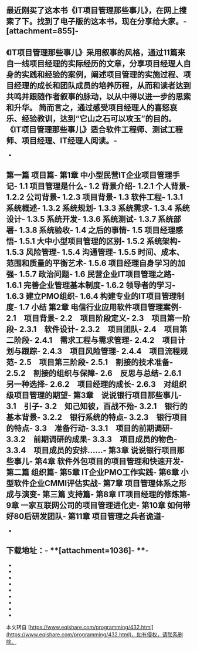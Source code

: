 最近刚买了这本书《IT项目管理那些事儿》，在网上搜索了下。找到了电子版的这本书，现在分享给大家。-
\[attachment=855\]-
-
《IT项目管理那些事儿》采用叙事的风格，通过11篇来自一线项目经理的实际经历的文章，分享项目经理人自身的实践和经验的案例，阐述项目管理的实施过程、项目经理的成长和团队成员的培养历程，从而和读者达到共鸣并跟随作者叙事的脉动，以从中得以进一步的思索和升华。 简而言之，通过感受项目经理人的喜怒哀乐、经验教训，达到“它山之石可以攻玉”的目的。 《IT项目管理那些事儿》适合软件工程师、测试工程师、项目经理、IT经理人阅读。-
-
-
第一篇 项目篇-
第1章 中小型民营IT企业项目管理手记-
1.1 项目管理是什么-
1.2 背景介绍-
1.2.1 个人背景-
1.2.2 公司背景-
1.2.3 项目背景-
1.3 软件工程-
1.3.1 系统概述-
1.3.2 系统规划-
1.3.3 系统需求-
1.3.4 系统设计-
1.3.5 系统开发-
1.3.6 系统测试-
1.3.7 系统部署-
1.3.8 系统验收-
1.4 之后的事情-
1.5 项目经理感悟-
1.5.1 大中小型项目管理的区别-
1.5.2 系统架构-
1.5.3 风险管理-
1.5.4 沟通管理-
1.5.5 时间、成本、范围和质量的平衡艺术-
1.5.6 项目经理自身学习的加强-
1.5.7 政治问题-
1.6 民营企业IT项目管理之路-
1.6.1 完善企业管理基本制度-
1.6.2 领导者的学习-
1.6.3 建立PMO组织-
1.6.4 构建专业的IT项目管理制度-
1.7 小结 第2章 电信行业应用软件项目管理案例-
2.1　项目背景-
2.2　项目阶段定义-
2.3　项目第一阶段-
2.3.1　软件设计-
2.3.2　项目团队-
2.4　项目第二阶段-
2.4.1　需求工程与需求管理-
2.4.2　项目计划与跟踪-
2.4.3　项目风险管理-
2.4.4　项目流程规范-
2.5　项目第三阶段-
2.5.1　割接的技术准备-
2.5.2　割接的组织与保障-
2.6　反思与总结-
2.6.1　另一种选择-
2.6.2　项目经理的成长-
2.6.3　对组织级项目管理的期望-
第3章　说说银行项目那些事儿-
3.1　引子-
3.2　知己知彼，百战不殆-
3.2.1　银行的基本背景-
3.2.2　银行系统的特点-
3.2.3　银行项目的特点-
3.3　准备行动-
3.3.1　项目的前期调研-
3.3.2　前期调研的成果-
3.3.3　项目成员的物色-
3.3.4　项目成员的安排……-
第3章 说说银行项目那些事儿-
第4章 软件外包项目的项目管理和快速开发-
第二篇 组织篇-
第5章 IT企业PMO工作实践-
第6章 小型软件企业CMMI评估实战-
第7章 项目管理体系之形成与演变-
第三篇 支持篇-
第8章 IT项目经理的修炼第-
9章 一家互联网公司的项目管理进化史-
第10章 如何带好80后研发团队-
第11章 项目管理之兵者诡道-
-
-
**下载地址：**-
**\[attachment=1036\]-
**-
-
-
-
-
-
-
-
-
-

-

本文转自 [https://www.eqishare.com/programming/432.html](https://www.eqishare.com/programming/432.html)，如有侵权，请联系删除。